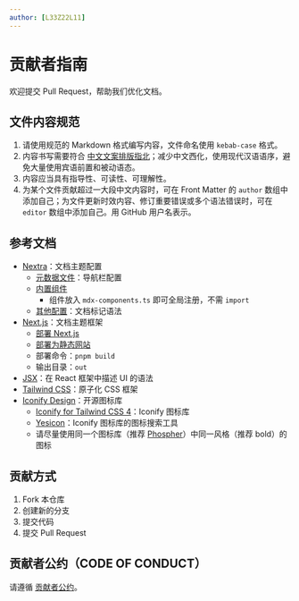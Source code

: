 ```yaml
---
author: [L33Z22L11]
---
```


# 贡献者指南

欢迎提交 Pull Request，帮助我们优化文档。

## 文件内容规范

1. 请使用规范的 Markdown 格式编写内容，文件命名使用 `kebab-case` 格式。
2. 内容书写需要符合 [中文文案排版指北](https://github.com/sparanoid/chinese-copywriting-guidelines/blob/master/README.zh-Hans.md)；减少中文西化，使用现代汉语语序，避免大量使用宾语前置和被动语态。
3. 内容应当具有指导性、可读性、可理解性。
4. 为某个文件贡献超过一大段中文内容时，可在 Front Matter 的 `author` 数组中添加自己；为文件更新时效内容、修订重要错误或多个语法错误时，可在 `editor` 数组中添加自己。用 GitHub 用户名表示。

## 参考文档

- [Nextra](https://nextra.site/)：文档主题配置
  - [元数据文件](https://nextra.site/docs/file-conventions/meta-file)：导航栏配置
  - [内置组件](https://nextra.site/docs/built-ins)
    - 组件放入 `mdx-components.ts` 即可全局注册，不需 `import`
  - [其他配置](https://nextra.site/docs/guide)：文档标记语法
- [Next.js](https://nextjs.org/)：文档主题框架
  - [部署 Next.js](https://nextjs.org/docs/app/building-your-application/deploying)
  - [部署为静态网站](https://nextjs.org/docs/app/building-your-application/deploying/static-exports)
  - 部署命令：`pnpm build`
  - 输出目录：`out`
- [JSX](https://zh-hans.react.dev/learn/writing-markup-with-jsx)：在 React 框架中描述 UI 的语法
- [Tailwind CSS](https://tailwindcss.com/docs/installation/framework-guides/nextjs)：原子化 CSS 框架
- [Iconify Design](https://iconify.design/)：开源图标库
  - [Iconify for Tailwind CSS 4](https://iconify.design/docs/usage/css/tailwind/tailwind4/)：Iconify 图标库
  - [Yesicon](https://yesicon.app/)：Iconify 图标库的图标搜索工具
  - 请尽量使用同一个图标库（推荐 [Phospher](https://yesicon.app/ph)）中同一风格（推荐 bold）的图标

## 贡献方式

1. Fork 本仓库
2. 创建新的分支
3. 提交代码
4. 提交 Pull Request

## 贡献者公约（CODE OF CONDUCT）

请遵循 [贡献者公约](https://www.contributor-covenant.org/zh-cn/version/code_of_conduct/)。
